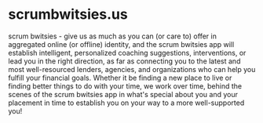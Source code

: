 # scrumbwitsies.us
scrum bwitsies - give us as much as you can (or care to) offer in aggregated online (or offline) identity, and the scrum bwitsies app will establish intelligent, personalized coaching suggestions, interventions, or lead you in the right direction, as far as connecting you to the latest and most well-resourced lenders, agencies, and organizations who can help you fulfill your financial goals. Whether it be finding a new place to live or finding better things to do with your time, we work over time, behind the scenes of the scrum bwitsies app in what's special about you and your placement in time to establish you on your way to a more well-supported you!
